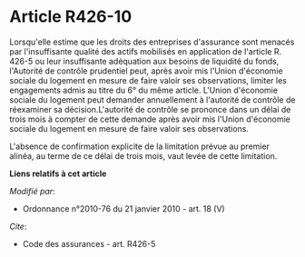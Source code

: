 # Article R426-10

Lorsqu'elle estime que les droits des entreprises d'assurance sont menacés par l'insuffisante qualité des actifs mobilisés en
application de l'article R. 426-5 ou leur insuffisante adéquation aux besoins de liquidité du fonds, l'Autorité de contrôle
prudentiel peut, après avoir mis l'Union d'économie sociale du logement en mesure de faire valoir ses observations, limiter
les engagements admis au titre du 6° du même article. L'Union d'économie sociale du logement peut demander annuellement à
l'autorité de contrôle de réexaminer sa décision.L'autorité de contrôle se prononce dans un délai de trois mois à compter de
cette demande après avoir mis l'Union d'économie sociale du logement en mesure de faire valoir ses observations.

L'absence de confirmation explicite de la limitation prévue au premier alinéa, au terme de ce délai de trois mois, vaut levée
de cette limitation.

**Liens relatifs à cet article**

_Modifié par_:

  - Ordonnance n°2010-76 du 21 janvier 2010 - art. 18 (V)

_Cite_:

  - Code des assurances - art. R426-5
